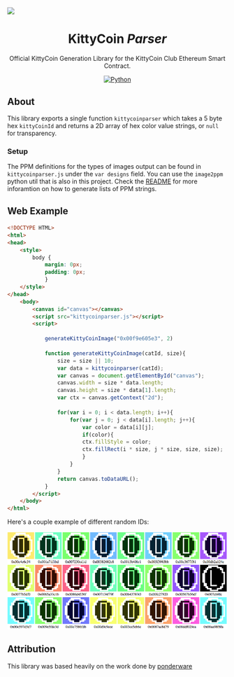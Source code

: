 <img src="https://raw.github.com/fluffycatware/kittycoin-id-parser/master/img/project-banner.png" data-canonical-src="https://raw.github.com/fluffycatware/kittycoin-id-parser/master/img/project-banner.png" align="center"/>

<div align = "center">
    <h1>KittyCoin <em>Parser</em></h1>
    <p>Official KittyCoin Generation Library for the KittyCoin Club Ethereum Smart Contract.</p>
    <a href="https://www.python.org/" target="_blank"><img src="https://img.shields.io/badge/Python-3.6.4-blue.svg" alt="Python"></a>
</div>

## About

This library exports a single function `kittycoinparser` which takes a 5 byte hex `kittyCoinId` and returns a 2D array of hex color value strings, or `null` for transparency.

### Setup

The PPM definitions for the types of images output can be found in `kittycoinparser.js` under the `var designs` field. You can use the `image2ppm` python util that is also in this project. Check the [README](/image2ppm/README.md) for more inforamtion on how to generate lists of PPM strings.

## Web Example

```html
<!DOCTYPE HTML>
<html>
<head>
    <style>
        body {
            margin: 0px;
            padding: 0px;
            }
    </style>
</head>
    <body>
        <canvas id="canvas"></canvas>
        <script src="kittycoinparser.js"></script>
        <script>

            generateKittyCoinImage("0x00f9e605e3", 2)

            function generateKittyCoinImage(catId, size){
                size = size || 10;
                var data = kittycoinparser(catId);
                var canvas = document.getElementById("canvas");
                canvas.width = size * data.length;
                canvas.height = size * data[1].length;
                var ctx = canvas.getContext("2d");

                for(var i = 0; i < data.length; i++){
                    for(var j = 0; j < data[i].length; j++){
                        var color = data[i][j];
                        if(color){
                        ctx.fillStyle = color;
                        ctx.fillRect(i * size, j * size, size, size);
                        }
                    }
                }
                return canvas.toDataURL();
            }
        </script>
    </body>
</html> 
```

Here's a couple example of different random IDs:

![0x00f9e605e3](/img/example-pic.png)

## Attribution

This library was based heavily on the work done by [ponderware](https://github.com/ponderware/mooncatparser)